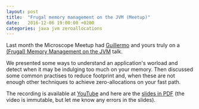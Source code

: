 ```yaml
---
layout: post
title:  "Frugal memory management on the JVM (Meetup)"
date:   2016-12-06 19:00:00 +0200
categories: java jvm zeroallocations
---
```


Last month the Microscope Meetup had <a
href="https://twitter.com/gontanon">Guillermo</a> and yours truly on a
<a
href="https://www.meetup.com/es-ES/microscope-barcelona/events/235598538/">(Frugal)
Memory Management on the JVM</a> talk.

We presented some ways to understand an application's worload and detect
when it may be indulging too much on your memory.  Then discussed some
common practises to reduce footprint and, when these are not enough
other techniques to achieve zero-allocations on your fast path.

The recording is available at <a
href="https://youtu.be/DFub1L3gzGo">YouTube</a> and here are the <a
href="/assets/frugal_memory_management_on_the_jvm.pdf">slides in PDF</a> (the
video is immutable, but let me know any errors in the slides).
